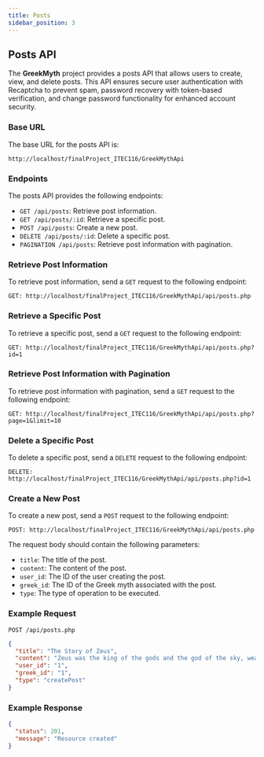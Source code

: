 ```yaml
---
title: Posts
sidebar_position: 3
---
```


## Posts API

The **GreekMyth** project provides a posts API that allows users to create, view, and delete posts. This API ensures secure user authentication with Recaptcha to prevent spam, password recovery with token-based verification, and change password functionality for enhanced account security.

### Base URL

The base URL for the posts API is:

```http
http://localhost/finalProject_ITEC116/GreekMythApi
```

### Endpoints

The posts API provides the following endpoints:

- `GET /api/posts`: Retrieve post information.
- `GET /api/posts/:id`: Retrieve a specific post.
- `POST /api/posts`: Create a new post.
- `DELETE /api/posts/:id`: Delete a specific post.
- `PAGINATION /api/posts`: Retrieve post information with pagination.

### Retrieve Post Information

To retrieve post information, send a `GET` request to the following endpoint:

```http
GET: http://localhost/finalProject_ITEC116/GreekMythApi/api/posts.php
```

### Retrieve a Specific Post

To retrieve a specific post, send a `GET` request to the following endpoint:

```http
GET: http://localhost/finalProject_ITEC116/GreekMythApi/api/posts.php?id=1
```

### Retrieve Post Information with Pagination

To retrieve post information with pagination, send a `GET` request to the following endpoint:

```http
GET: http://localhost/finalProject_ITEC116/GreekMythApi/api/posts.php?page=1&limit=10
```

### Delete a Specific Post

To delete a specific post, send a `DELETE` request to the following endpoint:

```http
DELETE: http://localhost/finalProject_ITEC116/GreekMythApi/api/posts.php?id=1
```

### Create a New Post

To create a new post, send a `POST` request to the following endpoint:

```http
POST: http://localhost/finalProject_ITEC116/GreekMythApi/api/posts.php
```

The request body should contain the following parameters:

- `title`: The title of the post.
- `content`: The content of the post.
- `user_id`: The ID of the user creating the post.
- `greek_id`: The ID of the Greek myth associated with the post.
- `type`: The type of operation to be executed.

### Example Request

```http
POST /api/posts.php
```

```json
{
  "title": "The Story of Zeus",
  "content": "Zeus was the king of the gods and the god of the sky, weather, law and order, destiny and fate, and kingship. He was depicted as a regal",
  "user_id": "1",
  "greek_id": "1",
  "type": "createPost"
}
```

### Example Response

```json
{
  "status": 201,
  "message": "Resource created"
}
```
